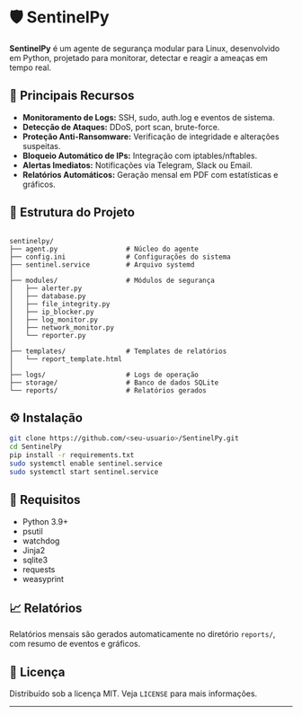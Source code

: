 
# 🛡️ SentinelPy

**SentinelPy** é um agente de segurança modular para Linux, desenvolvido em Python, projetado para monitorar, detectar e reagir a ameaças em tempo real.

## 🚀 Principais Recursos
- **Monitoramento de Logs:** SSH, sudo, auth.log e eventos de sistema.
- **Detecção de Ataques:** DDoS, port scan, brute-force.
- **Proteção Anti-Ransomware:** Verificação de integridade e alterações suspeitas.
- **Bloqueio Automático de IPs:** Integração com iptables/nftables.
- **Alertas Imediatos:** Notificações via Telegram, Slack ou Email.
- **Relatórios Automáticos:** Geração mensal em PDF com estatísticas e gráficos.

## 🧩 Estrutura do Projeto
```

sentinelpy/
├── agent.py                 # Núcleo do agente
├── config.ini               # Configurações do sistema
├── sentinel.service         # Arquivo systemd
│
├── modules/                 # Módulos de segurança
│   ├── alerter.py
│   ├── database.py
│   ├── file_integrity.py
│   ├── ip_blocker.py
│   ├── log_monitor.py
│   ├── network_monitor.py
│   └── reporter.py
│
├── templates/               # Templates de relatórios
│   └── report_template.html
│
├── logs/                    # Logs de operação
├── storage/                 # Banco de dados SQLite
└── reports/                 # Relatórios gerados

````

## ⚙️ Instalação

```bash
git clone https://github.com/<seu-usuario>/SentinelPy.git
cd SentinelPy
pip install -r requirements.txt
sudo systemctl enable sentinel.service
sudo systemctl start sentinel.service
````

## 🧠 Requisitos

* Python 3.9+
* psutil
* watchdog
* Jinja2
* sqlite3
* requests
* weasyprint

## 📈 Relatórios

Relatórios mensais são gerados automaticamente no diretório `reports/`, com resumo de eventos e gráficos.

## 📜 Licença

Distribuído sob a licença MIT. Veja `LICENSE` para mais informações.


---

